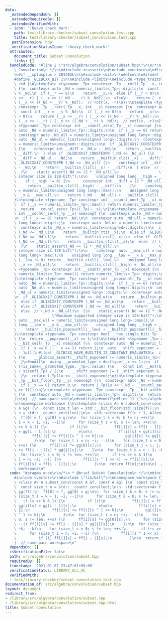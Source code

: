 ```yaml
---
data:
  _extendedDependsOn: []
  _extendedRequiredBy: []
  _extendedVerifiedWith:
  - icon: ':heavy_check_mark:'
    path: test/library-checker/subset_convolution.test.cpp
    title: test/library-checker/subset_convolution.test.cpp
  _pathExtension: hpp
  _verificationStatusIcon: ':heavy_check_mark:'
  attributes:
    document_title: Subset Convolution
    links: []
  bundledCode: "#line 2 \"src/algebra/convolution/subset.hpp\"\n\n/*\n * @brief Subset\
    \ Convolution\n */\n\n#include <cassert>\n#include <vector>\n\n#line 1 \"lib/bit\"\
    \n#if __cplusplus > 201703L\n\n#include <bit>\n\n#else\n\n#ifndef _GLIBCXX_BIT\n\
    #define _GLIBCXX_BIT 1\n\n#include <limits>\n#include <type_traits>\n\nnamespace\
    \ std {\n\ntemplate <typename _Tp> constexpr _Tp __rotl(_Tp __x, int __s) noexcept\
    \ {\n  constexpr auto _Nd = numeric_limits<_Tp>::digits;\n  const int __r = __s\
    \ % _Nd;\n  if (__r == 0)\n    return __x;\n  else if (__r > 0)\n    return (__x\
    \ << __r) | (__x >> ((_Nd - __r) % _Nd));\n  else\n    return (__x >> -__r) |\
    \ (__x << ((_Nd + __r) % _Nd));  // rotr(x, -r)\n}\n\ntemplate <typename _Tp>\
    \ constexpr _Tp __rotr(_Tp __x, int __s) noexcept {\n  constexpr auto _Nd = numeric_limits<_Tp>::digits;\n\
    \  const int __r = __s % _Nd;\n  if (__r == 0)\n    return __x;\n  else if (__r\
    \ > 0)\n    return (__x >> __r) | (__x << ((_Nd - __r) % _Nd));\n  else\n    return\
    \ (__x << -__r) | (__x >> ((_Nd + __r) % _Nd));  // rotl(x, -r)\n}\n\ntemplate\
    \ <typename _Tp> constexpr int __countl_zero(_Tp __x) noexcept {\n  constexpr\
    \ auto _Nd = numeric_limits<_Tp>::digits;\n\n  if (__x == 0) return _Nd;\n\n \
    \ constexpr auto _Nd_ull = numeric_limits<unsigned long long>::digits;\n  constexpr\
    \ auto _Nd_ul = numeric_limits<unsigned long>::digits;\n  constexpr auto _Nd_u\
    \ = numeric_limits<unsigned>::digits;\n\n  if _GLIBCXX17_CONSTEXPR (_Nd <= _Nd_u)\
    \ {\n    constexpr int __diff = _Nd_u - _Nd;\n    return __builtin_clz(__x) -\
    \ __diff;\n  } else if _GLIBCXX17_CONSTEXPR (_Nd <= _Nd_ul) {\n    constexpr int\
    \ __diff = _Nd_ul - _Nd;\n    return __builtin_clzl(__x) - __diff;\n  } else if\
    \ _GLIBCXX17_CONSTEXPR (_Nd <= _Nd_ull) {\n    constexpr int __diff = _Nd_ull\
    \ - _Nd;\n    return __builtin_clzll(__x) - __diff;\n  } else  // (_Nd > _Nd_ull)\n\
    \  {\n    static_assert(_Nd <= (2 * _Nd_ull),\n                  \"Maximum supported\
    \ integer size is 128-bit\");\n\n    unsigned long long __high = __x >> _Nd_ull;\n\
    \    if (__high != 0) {\n      constexpr int __diff = (2 * _Nd_ull) - _Nd;\n \
    \     return __builtin_clzll(__high) - __diff;\n    }\n    constexpr auto __max_ull\
    \ = numeric_limits<unsigned long long>::max();\n    unsigned long long __low =\
    \ __x & __max_ull;\n    return (_Nd - _Nd_ull) + __builtin_clzll(__low);\n  }\n\
    }\n\ntemplate <typename _Tp> constexpr int __countl_one(_Tp __x) noexcept {\n\
    \  if (__x == numeric_limits<_Tp>::max()) return numeric_limits<_Tp>::digits;\n\
    \  return __countl_zero<_Tp>((_Tp)~__x);\n}\n\ntemplate <typename _Tp> constexpr\
    \ int __countr_zero(_Tp __x) noexcept {\n  constexpr auto _Nd = numeric_limits<_Tp>::digits;\n\
    \n  if (__x == 0) return _Nd;\n\n  constexpr auto _Nd_ull = numeric_limits<unsigned\
    \ long long>::digits;\n  constexpr auto _Nd_ul = numeric_limits<unsigned long>::digits;\n\
    \  constexpr auto _Nd_u = numeric_limits<unsigned>::digits;\n\n  if _GLIBCXX17_CONSTEXPR\
    \ (_Nd <= _Nd_u)\n    return __builtin_ctz(__x);\n  else if _GLIBCXX17_CONSTEXPR\
    \ (_Nd <= _Nd_ul)\n    return __builtin_ctzl(__x);\n  else if _GLIBCXX17_CONSTEXPR\
    \ (_Nd <= _Nd_ull)\n    return __builtin_ctzll(__x);\n  else  // (_Nd > _Nd_ull)\n\
    \  {\n    static_assert(_Nd <= (2 * _Nd_ull),\n                  \"Maximum supported\
    \ integer size is 128-bit\");\n\n    constexpr auto __max_ull = numeric_limits<unsigned\
    \ long long>::max();\n    unsigned long long __low = __x & __max_ull;\n    if\
    \ (__low != 0) return __builtin_ctzll(__low);\n    unsigned long long __high =\
    \ __x >> _Nd_ull;\n    return __builtin_ctzll(__high) + _Nd_ull;\n  }\n}\n\ntemplate\
    \ <typename _Tp> constexpr int __countr_one(_Tp __x) noexcept {\n  if (__x ==\
    \ numeric_limits<_Tp>::max()) return numeric_limits<_Tp>::digits;\n  return __countr_zero((_Tp)~__x);\n\
    }\n\ntemplate <typename _Tp> constexpr int __popcount(_Tp __x) noexcept {\n  constexpr\
    \ auto _Nd = numeric_limits<_Tp>::digits;\n\n  if (__x == 0) return 0;\n\n  constexpr\
    \ auto _Nd_ull = numeric_limits<unsigned long long>::digits;\n  constexpr auto\
    \ _Nd_ul = numeric_limits<unsigned long>::digits;\n  constexpr auto _Nd_u = numeric_limits<unsigned>::digits;\n\
    \n  if _GLIBCXX17_CONSTEXPR (_Nd <= _Nd_u)\n    return __builtin_popcount(__x);\n\
    \  else if _GLIBCXX17_CONSTEXPR (_Nd <= _Nd_ul)\n    return __builtin_popcountl(__x);\n\
    \  else if _GLIBCXX17_CONSTEXPR (_Nd <= _Nd_ull)\n    return __builtin_popcountll(__x);\n\
    \  else  // (_Nd > _Nd_ull)\n  {\n    static_assert(_Nd <= (2 * _Nd_ull),\n  \
    \                \"Maximum supported integer size is 128-bit\");\n\n    constexpr\
    \ auto __max_ull = numeric_limits<unsigned long long>::max();\n    unsigned long\
    \ long __low = __x & __max_ull;\n    unsigned long long __high = __x >> _Nd_ull;\n\
    \    return __builtin_popcountll(__low) + __builtin_popcountll(__high);\n  }\n\
    }\n\ntemplate <typename _Tp> constexpr bool __has_single_bit(_Tp __x) noexcept\
    \ {\n  return __popcount(__x) == 1;\n}\n\ntemplate <typename _Tp> constexpr _Tp\
    \ __bit_ceil(_Tp __x) noexcept {\n  constexpr auto _Nd = numeric_limits<_Tp>::digits;\n\
    \  if (__x == 0 || __x == 1) return 1;\n  auto __shift_exponent = _Nd - __countl_zero((_Tp)(__x\
    \ - 1u));\n#ifdef _GLIBCXX_HAVE_BUILTIN_IS_CONSTANT_EVALUATED\n  if (!__builtin_is_constant_evaluated())\
    \ {\n    __glibcxx_assert(__shift_exponent != numeric_limits<_Tp>::digits);\n\
    \  }\n#endif\n  using __promoted_type = decltype(__x << 1);\n  if _GLIBCXX17_CONSTEXPR\
    \ (!is_same<__promoted_type, _Tp>::value) {\n    const int __extra_exp = sizeof(__promoted_type)\
    \ / sizeof(_Tp) / 2;\n    __shift_exponent |= (__shift_exponent & _Nd) << __extra_exp;\n\
    \  }\n  return (_Tp)1u << __shift_exponent;\n}\n\ntemplate <typename _Tp> constexpr\
    \ _Tp __bit_floor(_Tp __x) noexcept {\n  constexpr auto _Nd = numeric_limits<_Tp>::digits;\n\
    \  if (__x == 0) return 0;\n  return (_Tp)1u << (_Nd - __countl_zero((_Tp)(__x\
    \ >> 1)));\n}\n\ntemplate <typename _Tp> constexpr _Tp __bit_width(_Tp __x) noexcept\
    \ {\n  constexpr auto _Nd = numeric_limits<_Tp>::digits;\n  return _Nd - __countl_zero(__x);\n\
    }\n\n}  // namespace std\n\n#endif\n\n#endif\n#line 11 \"src/algebra/convolution/subset.hpp\"\
    \n\nnamespace workspace {\n\ntemplate <class A> A subset_conv(const A &f, const\
    \ A &g) {\n  const size_t len = std::__bit_floor(std::size(f));\n  const size_t\
    \ n = std::__countr_zero(len);\n\n  std::vector<A> ff(n + 1, A(len)), gg(ff);\n\
    \  ff[0] = f, gg[0] = g;\n\n  for (size_t k = 0; k != n; ++k)\n    for (size_t\
    \ i = k + 1; ~i; --i)\n      for (size_t s = 0; s != len; ++s)\n        if (s\
    \ >> k & 1) {\n          if (i)\n            ff[i][s] = ff[i - 1][s], gg[i][s]\
    \ = gg[i - 1][s];\n          else\n            ff[i][s] = gg[i][s] = {};\n   \
    \       ff[i][s] += ff[i][s ^ 1 << k];\n          gg[i][s] += gg[i][s ^ 1 << k];\n\
    \        }\n\n  for (size_t i = n; ~i; --i)\n    for (size_t s = 0; s != len;\
    \ ++s) {\n      ff[i][s] *= gg[0][s];\n      for (size_t j = i; j; --j) ff[i][s]\
    \ += ff[i - j][s] * gg[j][s];\n    }\n\n  for (size_t k = n - 1; ~k; --k)\n  \
    \  for (size_t s = 0; s != len; ++s)\n      if (~s >> k & 1)\n        for (size_t\
    \ i = n; ~i; --i) {\n          ff[i][s ^ 1 << k] -= ff[i][s];\n          if (i)\
    \ ff[i][s] = ff[i - 1][s];\n        }\n\n  return ff[n];\n}\n\n}  // namespace\
    \ workspace\n"
  code: "#pragma once\n\n/*\n * @brief Subset Convolution\n */\n\n#include <cassert>\n\
    #include <vector>\n\n#include \"lib/bit\"\n\nnamespace workspace {\n\ntemplate\
    \ <class A> A subset_conv(const A &f, const A &g) {\n  const size_t len = std::__bit_floor(std::size(f));\n\
    \  const size_t n = std::__countr_zero(len);\n\n  std::vector<A> ff(n + 1, A(len)),\
    \ gg(ff);\n  ff[0] = f, gg[0] = g;\n\n  for (size_t k = 0; k != n; ++k)\n    for\
    \ (size_t i = k + 1; ~i; --i)\n      for (size_t s = 0; s != len; ++s)\n     \
    \   if (s >> k & 1) {\n          if (i)\n            ff[i][s] = ff[i - 1][s],\
    \ gg[i][s] = gg[i - 1][s];\n          else\n            ff[i][s] = gg[i][s] =\
    \ {};\n          ff[i][s] += ff[i][s ^ 1 << k];\n          gg[i][s] += gg[i][s\
    \ ^ 1 << k];\n        }\n\n  for (size_t i = n; ~i; --i)\n    for (size_t s =\
    \ 0; s != len; ++s) {\n      ff[i][s] *= gg[0][s];\n      for (size_t j = i; j;\
    \ --j) ff[i][s] += ff[i - j][s] * gg[j][s];\n    }\n\n  for (size_t k = n - 1;\
    \ ~k; --k)\n    for (size_t s = 0; s != len; ++s)\n      if (~s >> k & 1)\n  \
    \      for (size_t i = n; ~i; --i) {\n          ff[i][s ^ 1 << k] -= ff[i][s];\n\
    \          if (i) ff[i][s] = ff[i - 1][s];\n        }\n\n  return ff[n];\n}\n\n\
    }  // namespace workspace\n"
  dependsOn: []
  isVerificationFile: false
  path: src/algebra/convolution/subset.hpp
  requiredBy: []
  timestamp: '2021-01-07 23:47:01+09:00'
  verificationStatus: LIBRARY_ALL_AC
  verifiedWith:
  - test/library-checker/subset_convolution.test.cpp
documentation_of: src/algebra/convolution/subset.hpp
layout: document
redirect_from:
- /library/src/algebra/convolution/subset.hpp
- /library/src/algebra/convolution/subset.hpp.html
title: Subset Convolution
---
```

